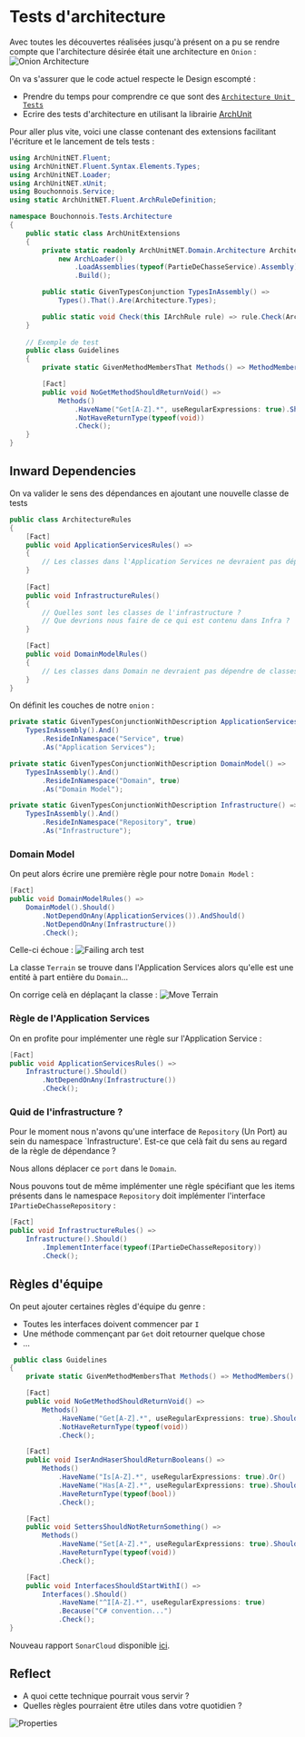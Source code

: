 # Tests d'architecture
Avec toutes les découvertes réalisées jusqu'à présent on a pu se rendre compte que l'architecture désirée était une architecture en `Onion` :
![Onion Architecture](img/07.architecture-tests/onion.webp)

On va s'assurer que le code actuel respecte le Design escompté :
- Prendre du temps pour comprendre ce que sont des [`Architecture Unit Tests`](https://xtrem-tdd.netlify.app/Flavours/archunit)
- Ecrire des tests d'architecture en utilisant la librairie [ArchUnit](https://github.com/TNG/ArchUnitNET/)

Pour aller plus vite, voici une classe contenant des extensions facilitant l'écriture et le lancement de tels tests :

```csharp
using ArchUnitNET.Fluent;
using ArchUnitNET.Fluent.Syntax.Elements.Types;
using ArchUnitNET.Loader;
using ArchUnitNET.xUnit;
using Bouchonnois.Service;
using static ArchUnitNET.Fluent.ArchRuleDefinition;

namespace Bouchonnois.Tests.Architecture
{
    public static class ArchUnitExtensions
    {
        private static readonly ArchUnitNET.Domain.Architecture Architecture =
            new ArchLoader()
                .LoadAssemblies(typeof(PartieDeChasseService).Assembly)
                .Build();

        public static GivenTypesConjunction TypesInAssembly() =>
            Types().That().Are(Architecture.Types);

        public static void Check(this IArchRule rule) => rule.Check(Architecture);
    }
    
    // Exemple de test
    public class Guidelines
    {
        private static GivenMethodMembersThat Methods() => MethodMembers().That().AreNoConstructors().And();

        [Fact]
        public void NoGetMethodShouldReturnVoid() =>
            Methods()
                .HaveName("Get[A-Z].*", useRegularExpressions: true).Should()
                .NotHaveReturnType(typeof(void))
                .Check();
    }
}
```

## Inward Dependencies
On va valider le sens des dépendances en ajoutant une nouvelle classe de tests
```csharp
public class ArchitectureRules
{
    [Fact]
    public void ApplicationServicesRules() =>
    {
        // Les classes dans l'Application Services ne devraient pas dépendre de classes dans Infrastructure   
    }
        
    [Fact]
    public void InfrastructureRules() 
    {
        // Quelles sont les classes de l'infrastructure ?
        // Que devrions nous faire de ce qui est contenu dans Infra ?
    }

    [Fact]
    public void DomainModelRules() 
    {
        // Les classes dans Domain ne devraient pas dépendre de classes dans Infrastructure ou Application Services
    }
}
```

On définit les couches de notre `onion` :
```csharp
private static GivenTypesConjunctionWithDescription ApplicationServices() =>
    TypesInAssembly().And()
        .ResideInNamespace("Service", true)
        .As("Application Services");

private static GivenTypesConjunctionWithDescription DomainModel() =>
    TypesInAssembly().And()
        .ResideInNamespace("Domain", true)
        .As("Domain Model");

private static GivenTypesConjunctionWithDescription Infrastructure() =>
    TypesInAssembly().And()
        .ResideInNamespace("Repository", true)
        .As("Infrastructure");
```

### Domain Model
On peut alors écrire une première règle pour notre `Domain Model` :

```csharp
[Fact]
public void DomainModelRules() =>
    DomainModel().Should()
        .NotDependOnAny(ApplicationServices()).AndShould()
        .NotDependOnAny(Infrastructure())
        .Check();
```

Celle-ci échoue :
![Failing arch test](img/07.architecture-tests/failing-architecture.webp)

La classe `Terrain` se trouve dans l'Application Services alors qu'elle est une entité à part entière du `Domain`...

On corrige celà en déplaçant la classe :
![Move Terrain](img/07.architecture-tests/move-class.webp)

### Règle de l'Application Services
On en profite pour implémenter une règle sur l'Application Service :
```csharp
[Fact]
public void ApplicationServicesRules() =>
    Infrastructure().Should()
        .NotDependOnAny(Infrastructure())
        .Check();
```

### Quid de l'infrastructure ?
Pour le moment nous n'avons qu'une interface de `Repository` (Un Port) au sein du namespace `Infrastructure'.
Est-ce que celà fait du sens au regard de la règle de dépendance ?

Nous allons déplacer ce `port` dans le `Domain`.

Nous pouvons tout de même implémenter une règle spécifiant que les items présents dans le namespace `Repository` doit implémenter l'interface `IPartieDeChasseRepository` :
```csharp
[Fact]
public void InfrastructureRules() =>
    Infrastructure().Should()
        .ImplementInterface(typeof(IPartieDeChasseRepository))
        .Check();
```

## Règles d'équipe
On peut ajouter certaines règles d'équipe du genre :
- Toutes les interfaces doivent commencer par `I`
- Une méthode commençant par `Get` doit retourner quelque chose
- ...

```csharp
 public class Guidelines
{
    private static GivenMethodMembersThat Methods() => MethodMembers().That().AreNoConstructors().And();

    [Fact]
    public void NoGetMethodShouldReturnVoid() =>
        Methods()
            .HaveName("Get[A-Z].*", useRegularExpressions: true).Should()
            .NotHaveReturnType(typeof(void))
            .Check();

    [Fact]
    public void IserAndHaserShouldReturnBooleans() =>
        Methods()
            .HaveName("Is[A-Z].*", useRegularExpressions: true).Or()
            .HaveName("Has[A-Z].*", useRegularExpressions: true).Should()
            .HaveReturnType(typeof(bool))
            .Check();

    [Fact]
    public void SettersShouldNotReturnSomething() =>
        Methods()
            .HaveName("Set[A-Z].*", useRegularExpressions: true).Should()
            .HaveReturnType(typeof(void))
            .Check();

    [Fact]
    public void InterfacesShouldStartWithI() =>
        Interfaces().Should()
            .HaveName("^I[A-Z].*", useRegularExpressions: true)
            .Because("C# convention...")
            .Check();
}
```

Nouveau rapport `SonarCloud` disponible [ici](https://sonarcloud.io/summary/overall?id=ythirion_refactoring-du-bouchonnois&branch=steps%2F07-architecture-tests).

## Reflect
- A quoi cette technique pourrait vous servir ?
- Quelles règles pourraient être utiles dans votre quotidien ?

![Properties](img/07.architecture-tests/architecture-tests.webp)
